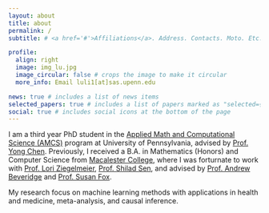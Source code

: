 ```yaml
---
layout: about
title: about
permalink: /
subtitle: # <a href='#'>Affiliations</a>. Address. Contacts. Moto. Etc.

profile:
  align: right
  image: img_lu.jpg
  image_circular: false # crops the image to make it circular
  more_info: Email luli1[at]sas.upenn.edu

news: true # includes a list of news items
selected_papers: true # includes a list of papers marked as "selected={true}"
social: true # includes social icons at the bottom of the page
---
```


I am a third year PhD student in the <a href='https://amcs.upenn.edu/'>Applied Math and Computational Science (AMCS)</a> program at University of Pennsylvania, advised by <a href='https://penncil.med.upenn.edu/about-pi/'> Prof. Yong Chen</a>. Previously, I received a B.A. in Mathematics (Honors) and Computer Science from <a href='https://www.macalester.edu/'>Macalester College</a>, where I was forturnate to work with <a href='https://www.loriziegelmeier.com/'>Prof. Lori Ziegelmeier</a>, <a href='https://www.shilad.com//'>Prof. Shilad Sen</a>, and advised by <a href='https://mathbeveridge.github.io/'>Prof. Andrew Beveridge</a> and <a href='https://sites.google.com/macalester.edu/susan-fox-profile/home'>Prof. Susan Fox</a>.

My research focus on machine learning methods with applications in health and medicine, meta-analysis, and causal inference.

<!-- Write your biography here. Tell the world about yourself. Link to your favorite [subreddit](http://reddit.com). You can put a picture in, too. The code is already in, just name your picture `prof_pic.jpg` and put it in the `img/` folder.

Put your address / P.O. box / other info right below your picture. You can also disable any of these elements by editing `profile` property of the YAML header of your `_pages/about.md`. Edit `_bibliography/papers.bib` and Jekyll will render your [publications page](/al-folio/publications/) automatically.

Link to your social media connections, too. This theme is set up to use [Font Awesome icons](https://fontawesome.com/) and [Academicons](https://jpswalsh.github.io/academicons/), like the ones below. Add your Facebook, Twitter, LinkedIn, Google Scholar, or just disable all of them. -->
